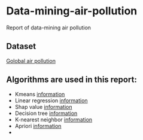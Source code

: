 # Data-mining-air-pollution
Report of data-mining air pollution

## Dataset
[Golobal air pollution](https://www.kaggle.com/datasets/hasibalmuzdadid/global-air-pollution-dataset/data)

## Algorithms are used in this report:
- Kmeans [information](https://www.geeksforgeeks.org/k-means-clustering-introduction/)
- Linear regression [information](https://www.geeksforgeeks.org/linear-regression-using-tensorflow/?ref=header_search)
- Shap value [information](https://shap.readthedocs.io/en/latest/index.html)
- Decision tree [information](https://www.geeksforgeeks.org/decision-tree/)
- K-nearest neighbor [information](https://www.geeksforgeeks.org/k-nearest-neighbor-algorithm-in-python/?ref=header_search)
- Apriori [information](https://www.geeksforgeeks.org/apriori-algorithm/)
- 
